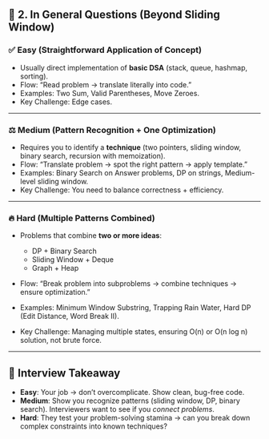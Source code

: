 
## 🔹 2. In General Questions (Beyond Sliding Window)

### ✅ Easy (Straightforward Application of Concept)

* Usually direct implementation of **basic DSA** (stack, queue, hashmap, sorting).
* Flow: “Read problem → translate literally into code.”
* Examples: Two Sum, Valid Parentheses, Move Zeroes.
* Key Challenge: Edge cases.

---

### ⚖️ Medium (Pattern Recognition + One Optimization)

* Requires you to identify a **technique** (two pointers, sliding window, binary search, recursion with memoization).
* Flow: “Translate problem → spot the right pattern → apply template.”
* Examples: Binary Search on Answer problems, DP on strings, Medium-level sliding window.
* Key Challenge: You need to balance correctness + efficiency.

---

### 🔥 Hard (Multiple Patterns Combined)

* Problems that combine **two or more ideas**:

  * DP + Binary Search
  * Sliding Window + Deque
  * Graph + Heap
* Flow: “Break problem into subproblems → combine techniques → ensure optimization.”
* Examples: Minimum Window Substring, Trapping Rain Water, Hard DP (Edit Distance, Word Break II).
* Key Challenge: Managing multiple states, ensuring O(n) or O(n log n) solution, not brute force.

---

## 🎯 Interview Takeaway

* **Easy**: Your job → don’t overcomplicate. Show clean, bug-free code.
* **Medium**: Show you recognize patterns (sliding window, DP, binary search). Interviewers want to see if you *connect problems*.
* **Hard**: They test your problem-solving stamina → can you break down complex constraints into known techniques?